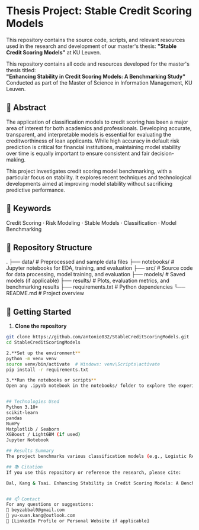 # Thesis Project: Stable Credit Scoring Models
This repository contains the source code, scripts, and relevant resources used in the research and development of our master's thesis: **"Stable Credit Scoring Models"** at KU Leuven.

This repository contains all code and resources developed for the master's thesis titled:  
**"Enhancing Stability in Credit Scoring Models: A Benchmarking Study"**  
Conducted as part of the Master of Science in Information Management, KU Leuven.

## 📄 Abstract
The application of classification models to credit scoring has been a major area of interest for both academics and professionals. Developing accurate, transparent, and interpretable models is essential for evaluating the creditworthiness of loan applicants. While high accuracy in default risk prediction is critical for financial institutions, maintaining model stability over time is equally important to ensure consistent and fair decision-making.

This project investigates credit scoring model benchmarking, with a particular focus on stability. It explores recent techniques and technological developments aimed at improving model stability without sacrificing predictive performance.

## 🔑 Keywords

Credit Scoring · Risk Modeling · Stable Models · Classification · Model Benchmarking

## 📁 Repository Structure
.
├── data/ # Preprocessed and sample data files
├── notebooks/ # Jupyter notebooks for EDA, training, and evaluation
├── src/ # Source code for data processing, model training, and evaluation
├── models/ # Saved models (if applicable)
├── results/ # Plots, evaluation metrics, and benchmarking results
├── requirements.txt # Python dependencies
└── README.md # Project overview

## 🚀 Getting Started

1. **Clone the repository**
```bash
git clone https://github.com/antonio032/StableCreditScoringModels.git
cd StableCreditScoringModels

2.**Set up the environment**
python -m venv venv
source venv/bin/activate  # Windows: venv\Scripts\activate
pip install -r requirements.txt

3.**Run the notebooks or scripts**
Open any .ipynb notebook in the notebooks/ folder to explore the experiments and results.


## Technologies Used
Python 3.10+
scikit-learn
pandas
NumPy
Matplotlib / Seaborn
XGBoost / LightGBM (if used)
Jupyter Notebook

## Results Summary
The project benchmarks various classification models (e.g., Logistic Regression, Decision Trees, Gradient Boosting) based on both predictive performance and temporal stability. Stability is evaluated using metrics such as population stability index (PSI), AUC drift, and performance consistency across time-based splits.

## 📚 Citation
If you use this repository or reference the research, please cite:

Bal, Kang & Tsai. Enhancing Stability in Credit Scoring Models: A Benchmarking Study. Master’s thesis, KU Leuven, 2025.


## 📫 Contact
For any questions or suggestions:
📧 beyzabbal0@gmail.com
📧 yu-xuan.kang@outlook.com
🔗 [LinkedIn Profile or Personal Website if applicable]
